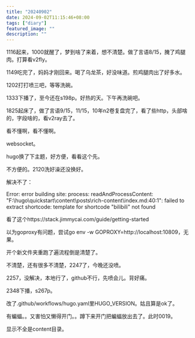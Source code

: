```yaml
---
title: "20240902"
date: 2024-09-02T11:15:46+08:00
tags: ["diary"]
featured_image: ""
description: ""
---
```

1116起来，1000就醒了，梦到啥了来着，想不清楚。做了言语8/15，腌了鸡腿肉。打算看v2fly。

1149吃完了，妈妈才刚回来。喝了乌龙茶，好没味道。煎鸡腿肉出了好多水。

1202打打喷三吧，等等洗碗。

1333下播了，至今还在s198p。好热的天。下午再洗碗吧。

1825起床了，做了言语9/15，11/15，10年n2卷复盘完了，看了些http，头部啥的，字段啥的，看v2ray去了。

看不懂啊，看不懂啊。

websocket。

hugo换了下主题，好方便，看看这个先。

不方便的。2120洗好澡还没换好。

解决不了：

Error: error building site: process: readAndProcessContent: "F:\hugo\quickstart\content\posts\rich-content\index.md:40:1": failed to extract shortcode: template for shortcode "bilibili" not found

看了这个https://stack.jimmycai.com/guide/getting-started

以为goproxy有问题，尝试go env -w GOPROXY=http://localhost:10809，无果。

开个新文件夹重跑了遍流程倒是清楚了。

不清楚，还有很多不清楚，2247了，今晚还没喷。

2257，没解决，本地行了，github不行，先喷会儿。背好痛。

2348下播，s267p。

改了.github/workflows/hugo.yaml里HUGO_VERSION。姑且算是ok了。

有蝙蝠。。又害怕又懒得开门。。蹲下来开门把蝙蝠放出去了。此时0019。

显示不全是content目录。
